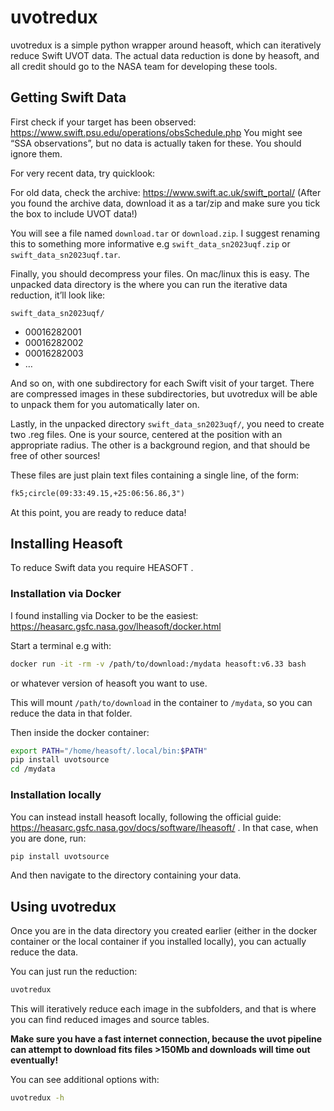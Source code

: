 # uvotredux

uvotredux is a simple python wrapper around heasoft, which can iteratively reduce Swift UVOT data. The actual data reduction is done by heasoft, and all credit should go to the NASA team for developing these tools.

## Getting Swift Data

First check if your target has been observed: https://www.swift.psu.edu/operations/obsSchedule.php
You might see “SSA observations”, but no data is actually taken for these. You should ignore them.

For very recent data, try quicklook: 

For old data, check the archive: https://www.swift.ac.uk/swift_portal/
(After you found the archive data, download it as a tar/zip and make sure you tick the box to include UVOT data!)

You will see a file named `download.tar` or `download.zip`. 
I suggest renaming this to something more informative e.g `swift_data_sn2023uqf.zip` 
or `swift_data_sn2023uqf.tar`.

Finally, you should decompress your files. On mac/linux this is easy. 
The unpacked data directory is the where you can run the iterative data reduction, 
it’ll look like:

`swift_data_sn2023uqf/`
- 00016282001
- 00016282002
- 00016282003
- …

And so on, with one subdirectory for each Swift visit of your target. 
There are compressed images in these subdirectories, 
but uvotredux will be able to unpack them for you automatically later on.

Lastly, in the unpacked directory `swift_data_sn2023uqf/`, 
you need to create two .reg files. One is your source, 
centered at the position with an appropriate radius. 
The other is a background region, and that should be free of other sources!

These files are just plain text files containing a single line, of the form:
```txt
fk5;circle(09:33:49.15,+25:06:56.86,3")
```

At this point, you are ready to reduce data!

## Installing Heasoft

To reduce Swift data you require HEASOFT .

### Installation via Docker
I found installing via Docker to be the easiest: 
https://heasarc.gsfc.nasa.gov/lheasoft/docker.html 

Start a terminal e.g with:

```bash
docker run -it -rm -v /path/to/download:/mydata heasoft:v6.33 bash
```

or whatever version of heasoft you want to use.

This will mount `/path/to/download` in the container to `/mydata`, 
so you can reduce the data in that folder.

Then inside the docker container:

```bash
export PATH="/home/heasoft/.local/bin:$PATH"
pip install uvotsource
cd /mydata 
```

### Installation locally
You can instead install heasoft locally, following the official guide: https://heasarc.gsfc.nasa.gov/docs/software/lheasoft/ . In that case, when you are done, run:

```bash
pip install uvotsource
```

And then navigate to the directory containing your data.

## Using uvotredux

Once you are in the data directory you created earlier 
(either in the docker container or the local container if you installed locally), 
you can actually reduce the data.

You can just run the reduction:

```bash
uvotredux
```
This will iteratively reduce each image in the subfolders, 
and that is where you can find reduced images and source tables.

**Make sure you have a fast internet connection, 
because the uvot pipeline can attempt to download fits files >150Mb 
and downloads will time out eventually!**

You can see additional options with:

```bash
uvotredux -h
```
